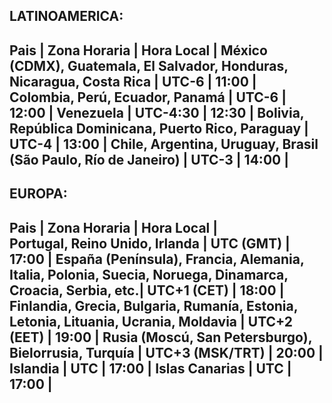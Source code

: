 LATINOAMERICA:
----------------------------------------------------------------------------------------------------
Pais                                                                   | Zona Horaria | Hora Local |
México (CDMX), Guatemala, El Salvador, Honduras, Nicaragua, Costa Rica | UTC-6        | 11:00      |
Colombia, Perú, Ecuador, Panamá                                        | UTC-6        | 12:00      |
Venezuela                                                              | UTC-4:30     | 12:30      |
Bolivia, República Dominicana, Puerto Rico, Paraguay                   | UTC-4        | 13:00      |
Chile, Argentina, Uruguay, Brasil (São Paulo, Río de Janeiro)          | UTC-3        | 14:00      |
----------------------------------------------------------------------------------------------------

EUROPA:
-----------------------------------------------------------------------------------------------------------------------------------------
Pais                                                                                                     | Zona Horaria    | Hora Local |                                                                    
Portugal, Reino Unido, Irlanda                                                                           | UTC (GMT)       | 17:00      |
España (Península), Francia, Alemania, Italia, Polonia, Suecia, Noruega, Dinamarca, Croacia, Serbia, etc.| UTC+1 (CET)     | 18:00      |
Finlandia, Grecia, Bulgaria, Rumanía, Estonia, Letonia, Lituania, Ucrania, Moldavia                      | UTC+2 (EET)     | 19:00      |
Rusia (Moscú, San Petersburgo), Bielorrusia, Turquía                                                     | UTC+3 (MSK/TRT) | 20:00      |
Islandia                                                                                                 | UTC             | 17:00      |
Islas Canarias                                                                                           | UTC             | 17:00      |
-----------------------------------------------------------------------------------------------------------------------------------------
